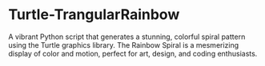 # Turtle-TrangularRainbow
A vibrant Python script that generates a stunning, colorful spiral pattern using the Turtle graphics library. The Rainbow Spiral is a mesmerizing display of color and motion, perfect for art, design, and coding enthusiasts.
